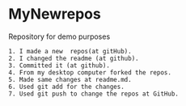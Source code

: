 MyNewrepos
==========

Repository for demo purposes
  
    1. I made a new  repos(at gitHub).
    2. I changed the readme (at github).
    3. Committed it (at github).
    4. From my desktop computer forked the repos.
    5. Made same changes at readme.md.
    6. Used git add for the changes.
    7. Used git push to change the repos at GitHub.

    